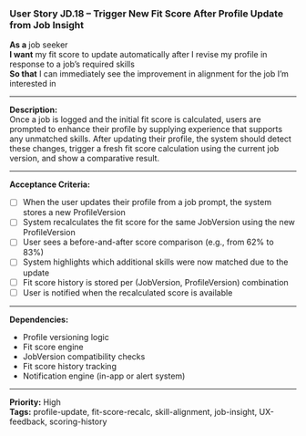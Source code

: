 ### User Story JD.18 – Trigger New Fit Score After Profile Update from Job Insight

**As a** job seeker  
**I want** my fit score to update automatically after I revise my profile in response to a job’s required skills  
**So that** I can immediately see the improvement in alignment for the job I’m interested in

---

**Description:**  
Once a job is logged and the initial fit score is calculated, users are prompted to enhance their profile by supplying experience that supports any unmatched skills. After updating their profile, the system should detect these changes, trigger a fresh fit score calculation using the current job version, and show a comparative result.

---

**Acceptance Criteria:**
- [ ] When the user updates their profile from a job prompt, the system stores a new ProfileVersion
- [ ] System recalculates the fit score for the same JobVersion using the new ProfileVersion
- [ ] User sees a before-and-after score comparison (e.g., from 62% to 83%)
- [ ] System highlights which additional skills were now matched due to the update
- [ ] Fit score history is stored per (JobVersion, ProfileVersion) combination
- [ ] User is notified when the recalculated score is available

---

**Dependencies:**
- Profile versioning logic
- Fit score engine
- JobVersion compatibility checks
- Fit score history tracking
- Notification engine (in-app or alert system)

---

**Priority:** High  
**Tags:** profile-update, fit-score-recalc, skill-alignment, job-insight, UX-feedback, scoring-history
